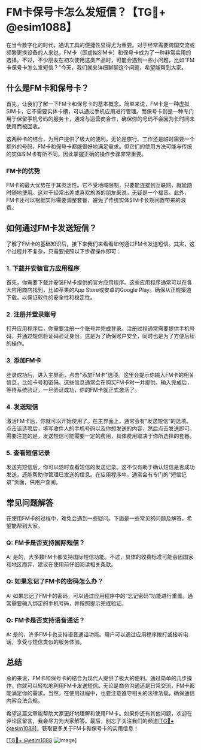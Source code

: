 # FM卡保号卡怎么发短信？【TG💪+ @esim1088】

在当今数字化的时代，通讯工具的便捷性显得尤为重要。对于经常需要跨国交流或频繁更换设备的人来说，FM卡（即虚拟SIM卡）和保号卡成为了一种非常实用的选择。不过，不少朋友在初次使用这类产品时，可能会遇到一些小问题，比如“FM卡保号卡怎么发短信？”今天，我们就来详细聊聊这个问题，希望能帮到大家。

## 什么是FM卡和保号卡？

首先，让我们了解一下FM卡和保号卡的基本概念。简单来说，FM卡是一种虚拟SIM卡，它不需要实体卡槽，可以通过手机应用进行管理。而保号卡则是一种专门用于保留手机号码的服务卡，通常与运营商合作，确保你的号码不会因为长时间未使用而被回收。

这两种卡的结合，为用户提供了极大的便利。无论是旅行、工作还是临时需要一个额外的号码，FM卡和保号卡都能很好地满足需求。但它们的使用方法可能与传统的实体SIM卡有所不同，因此掌握正确的操作步骤非常重要。

### **FM卡的优势**

FM卡的最大优势在于其灵活性。它不受地域限制，只要能连接到互联网，就能随时随地使用。这对于经常出差或喜欢旅游的朋友来说，无疑是一个福音。此外，FM卡还可以根据实际需要调整套餐，避免了传统实体SIM卡长期闲置带来的浪费。

## 如何通过FM卡发送短信？

了解了FM卡的基础知识后，接下来我们来看看如何通过FM卡发送短信。其实，这个过程并不复杂，只需要按照以下步骤操作即可：

### 1. 下载并安装官方应用程序

首先，你需要下载并安装FM卡提供的官方应用程序。这些应用程序通常可以在各大应用商店找到，比如苹果的App Store或安卓的Google Play。确保从正规渠道下载，以保证软件的安全性和稳定性。

### 2. 注册并登录账号

打开应用程序后，你需要注册一个账号并完成登录。注册过程通常需要提供手机号码，并通过短信验证码验证身份。这是为了确保账户安全，同时也是为了方便后续的操作。

### 3. 添加FM卡

登录成功后，进入主界面，点击“添加FM卡”选项。这里会提示你输入FM卡的相关信息，比如卡号和密码。这些信息通常会在购买FM卡时一并提供。输入完成后，等待系统验证，一旦验证成功，你的FM卡就正式激活了。

### 4. 发送短信

激活FM卡后，你就可以开始使用了。在主界面上，通常会有“发送短信”的选项。点击该选项后，填写收件人的手机号码以及你想发送的内容，然后点击发送即可。需要注意的是，发送短信可能需要一定的费用，具体费用取决于你所选择的套餐。

### 5. 查看短信记录

发送完短信后，你可以随时查看短信的发送记录。这不仅有助于确认短信是否成功发送，还能帮助你管理已发送的信息。在应用程序中，通常会有专门的“短信记录”页面，供用户查阅。

## 常见问题解答

在使用FM卡的过程中，难免会遇到一些疑问。下面是一些常见的问题及解答，希望能帮到大家。

### Q: FM卡是否支持国际短信？
A: 是的，大多数FM卡都支持国际短信功能。不过，具体的收费标准可能会因国家和地区而异，建议在使用前仔细阅读相关条款。

### Q: 如果忘记了FM卡的密码怎么办？
A: 如果忘记了FM卡的密码，可以通过应用程序中的“忘记密码”功能进行重置。通常需要输入绑定的手机号码，并按照提示完成验证。

### Q: FM卡是否支持语音通话？
A: 是的，许多FM卡也支持语音通话功能。用户可以通过应用程序拨打或接听电话，享受与短信类似的服务体验。

## 总结

总的来说，FM卡和保号卡的结合为现代人提供了极大的便利。通过简单的几步操作，你就可以轻松地利用FM卡发送短信。无论是商务沟通还是日常交流，FM卡都能满足你的需求。当然，在使用过程中，也要注意遵守相关的法律法规，确保通信内容合法合规。

希望这篇文章能帮助大家更好地理解和使用FM卡。如果你还有其他问题，欢迎在评论区留言，我会尽力为大家解答。最后，别忘了关注我们的频道[[TG💪+ @esim1088](https://t.me/s/esim1088)]，获取更多关于FM卡和保号卡的实用信息！

[[TG💪+ @esim1088](https://t.me/s/esim1088) ![Image](https://i.postimg.cc/4NQfJmqS/Snipaste-2025-05-13-00-14-12.png)]